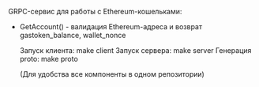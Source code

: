 GRPC-сервис для работы с Ethereum-кошельками:
- GetAccount() - валидация Ethereum-адреса и возврат gastoken_balance, wallet_nonce

  Запуск клиента: make client
  Запуск сервера: make server
  Генерация proto: make proto

  (Для удобства все компоненты в одном репозитории)
